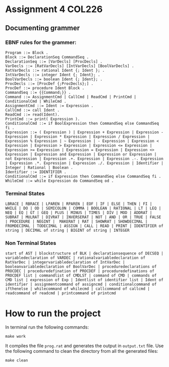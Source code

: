 # Assignment 4 COL226 


## Documenting grammer

### EBNF rules for the grammer:

    Program ::= Block .
    Block ::= DeclarationSeq CommandSeq .
    DeclarationSeq ::= [VarDecls] [ProcDecls] .
    VarDecls ::= [RatVarDecls] [IntVarDecls] [BoolVarDecls] .
    RatVarDecls ::= rational Ident {; Ident }; .
    IntVarDecls ::= integer Ident {; Ident}; .
    BoolVarDecls ::= boolean Ident {; Ident}; .
    ProcDecls ::= [ProcDef {;ProcDecls};] .
    ProcDef ::= procedure Ident Block .
    CommandSeq ::= {{Command;}} .
    Command ::= AssignmentCmd | CallCmd | ReadCmd | PrintCmd |
    ConditionalCmd | WhileCmd .
    AssignmentCmd ::= Ident := Expression .
    CallCmd ::= call Ident .
    ReadCmd ::= read(Ident).
    PrintCmd ::= print( Expression ).
    ConditionalCmd ::= if BoolExpression then CommandSeq else CommandSeq fi .
    Expression ::= ( Expression ) | Expression + Expression | Expression - Expression | Expression * Expression | Expression / Expression | Expression % Expression | ~ Expression | - Expression | Expression < Expression | Expression > Expression | Expression <= Expression | Expression >= Expression | Expression = Expression | Expression <> Expression | Expression and Expression | Expression or Expression | not Expression | Expression .+. Expression | Expression .-. Expression | Expression .*. Expression | Expression ./. Expression | Identifier | Integer | Rational | Boolean .
    Identifier ::= IDENTIFIER .
    ConditionalCmd ::= if Expression then CommandSeq else CommandSeq fi .
    WhileCmd ::= while Expression do CommandSeq od .

### Terminal States
    
    LBRACE | RBRACE | LPAREN | RPAREN | EOF | IF | ELSE | THEN | FI | WHILE | DO | OD | SEMICOLON | COMMA | BOOLEAN | RATIONAL | LT | LEQ | NEQ | EQ | GT | GEQ | PLUS | MINUS | TIMES | DIV | MOD | ADDRAT | SUBRAT | MULRAT | DIVRAT | INVERSERAT | NOT | AND | OR | TRUE | FALSE | PROCEDURE | NEGINT |  MAKERAT | RAT | SHOWRAT | SHOWDECIMAL | FROMDECIMAL | TODECIMAL | ASSIGN | CALL | READ | PRINT | IDENTIFIER of string | DECIMAL of string | BIGINT of string | INTEGER

### Non Terminal States

    start of AST | blockstructure of BLK | declarationsequence of DECSEQ | variabledeclaration of VARDEC | rationalvariabledeclaration of RatVarDec | integervariabledeclaration of IntVarDec | booleanvariabledeclaration of BoolVarDec | proceduredeclarations of PROCDEC | proceduredefination of PROCDEF | proceduredefinations of PROCDEF list | commandlist of CMDLST | command of CMD | commands of CMD list | expression of Exp | Identlist of identifier list | Ident of identifier | assignmentcommand of assigncmd | conditionalcommand of ifthenelse | whilecommand of whilecmd | callcommand of callcmd | readcommand of readcmd | printcommand of printcmd

# How to run the project

In terminal run the following commands:

    make work

It compiles the file `prog.rat` and generates the output in `output.txt` file.
Use the following command to clean the directory from all the generated files:

    make clean